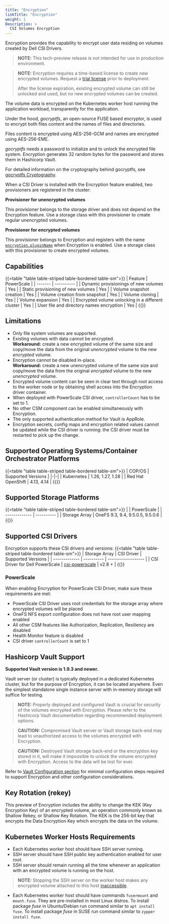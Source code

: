```yaml
---
title: "Encryption"
linkTitle: "Encryption"
weight: 1
Description: >
  CSI Volumes Encryption
---
```

Encryption provides the capability to encrypt user data residing on volumes created by Dell CSI Drivers.

> **NOTE:** This tech-preview release is not intended for use in production environment.

> **NOTE:** Encryption requires a time-based license to create new encrypted volumes. Request a [trial license](../../license) prior to deployment.
> 
> After the license expiration, existing encrypted volume can still be unlocked and used, but no new encrypted volumes can be created.

The volume data is encrypted on the Kubernetes worker host running the application workload, transparently for the application. 

Under the hood, *gocryptfs*, an open-source FUSE based encryptor, is used to encrypt both files content and the names of files and directories.

Files content is encrypted using AES-256-GCM and names are encrypted using AES-256-EME.

*gocryptfs* needs a password to initialize and to unlock the encrypted file system. 
Encryption generates 32 random bytes for the password and stores them in Hashicorp Vault.

For detailed information on the cryptography behind gocryptfs, see [gocryptfs Cryptography](https://nuetzlich.net/gocryptfs/forward_mode_crypto).

When a CSI Driver is installed with the Encryption feature enabled, two provisioners are registered in the cluster:

**Provisioner for unencrypted volumes**

This provisioner belongs to the storage driver and does not depend on the Encryption feature. Use a storage class with this provisioner to create regular unencrypted volumes. 

**Provisioner for encrypted volumes**

This provisioner belongs to Encryption and registers with the name [`encryption.pluginName`](deployment/#helm-chart-values) when Encryption is enabled. Use a storage class with this provisioner to create encrypted volumes.

## Capabilities

{{<table "table table-striped table-bordered table-sm">}}
| Feature | PowerScale |
| ------- | ---------- |
| Dynamic provisionings of new volumes | Yes |
| Static provisioning of new volumes | Yes |
| Volume snapshot creation | Yes |
| Volume creation from snapshot | Yes |
| Volume cloning | Yes |
| Volume expansion | Yes |
| Encrypted volume unlocking in a different cluster | Yes |
| User file and directory names encryption | Yes |
{{</table>}}

## Limitations

- Only file system volumes are supported.
- Existing volumes with data cannot be encrypted.<br/>
  **Workaround:** create a new encrypted volume of the same size and copy/move the data from the original *unencrypted* volume to the new *encrypted* volume.
- Encryption cannot be disabled in-place.<br/>
  **Workaround:** create a new unencrypted volume of the same size and copy/move the data from the original *encrypted* volume to the new *unencrypted* volume.
- Encrypted volume content can be seen in clear text through root access to the worker node or by obtaining shell access into the Encryption driver container.
- When deployed with PowerScale CSI driver, `controllerCount` has to be set to 1.
- No other CSM component can be enabled simultaneously with Encryption.
- The only supported authentication method for Vault is AppRole.
- Encryption secrets, config maps and encryption related values cannot be updated while the CSI driver is running: 
the CSI driver must be restarted to pick up the change.

## Supported Operating Systems/Container Orchestrator Platforms

{{<table "table table-striped table-bordered table-sm">}}
| COP/OS | Supported Versions |
|-|-|
| Kubernetes | 1.26, 1.27, 1.28 |
| Red Hat OpenShift  | 4.13, 4.14 |
{{</table>}}

## Supported Storage Platforms

{{<table "table table-striped table-bordered table-sm">}}
|               | PowerScale |
| ------------- | ---------- |
| Storage Array | OneFS 9.3, 9.4, 9.5.0.5, 9.5.0.6 |
{{</table>}}

## Supported CSI Drivers

Encryption supports these CSI drivers and versions:
{{<table "table table-striped table-bordered table-sm">}}
| Storage Array | CSI Driver | Supported Versions |
| ------------- | ---------- | ------------------ |
| CSI Driver for Dell PowerScale | [csi-powerscale](https://github.com/dell/csi-powerscale) | v2.8 + |
{{</table>}}

### PowerScale

When enabling Encryption for PowerScale CSI Driver, make sure these requirements are met:
- PowerScale CSI Driver uses root credentials for the storage array where encrypted volumes will be placed
- OneFS NFS export configuration does not have root user mapping enabled
- All other CSM features like Authorization, Replication, Resiliency are disabled
- Health Monitor feature is disabled
- CSI driver `controllerCount` is set to 1

## Hashicorp Vault Support

**Supported Vault version is 1.9.3 and newer.**

Vault server (or cluster) is typically deployed in a dedicated Kubernetes cluster, but for the purpose of Encryption, it can be located anywhere.
Even the simplest standalone single instance server with in-memory storage will suffice for testing.

> **NOTE:** Properly deployed and configured Vault is crucial for security of the volumes encrypted with Encryption. 
Please refer to the Hashicorp Vault documentation regarding recommended deployment options.

> **CAUTION:** Compromised Vault server or Vault storage back-end may lead to unauthorized access to the volumes encrypted with Encryption.

> **CAUTION:** Destroyed Vault storage back-end or the encryption key stored in it, will make it impossible to unlock the volume encrypted with Encryption. 
Access to the data will be lost for ever.

Refer to [Vault Configuration section](vault) for minimal configuration steps required to support Encryption and other configuration considerations.

## Key Rotation (rekey)
This preview of Encryption includes the ability to change the KEK (Key Encryption Key) of an encrypted volume, an operation commonly known as Shallow Rekey, or 
Shallow Key Rotation. The KEK is the 256-bit key that encrypts the Data Encryption Key which encrypts the data on the volume. 

## Kubernetes Worker Hosts Requirements

- Each Kubernetes worker host should have SSH server running.
- SSH server should have SSH public key authentication enabled for user *root*. 
- SSH server should remain running all the time whenever an application with an encrypted volume is running on the host.
> **NOTE:** Stopping the SSH server on the worker host makes any encrypted volume attached to this host [inaccessible](troubleshooting#ssh-stopped).
- Each Kubernetes worker host should have commands `fusermount` and `mount.fuse`. They are pre-installed in most Linux distros.
To install package *fuse* in Ubuntu/Debian run command similar to `apt install fuse`.
To install package *fuse* in SUSE run command similar to `zypper install fuse`.
 

